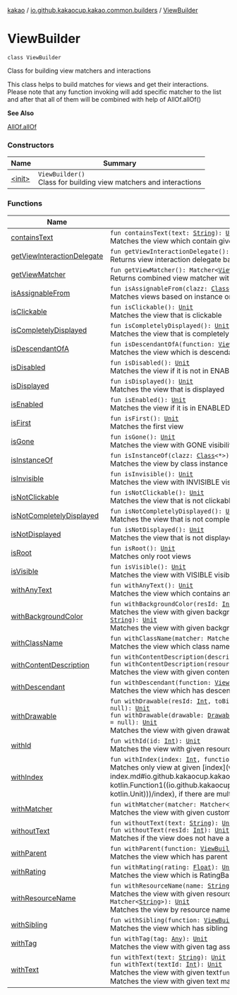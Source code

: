 [kakao](../../index.md) / [io.github.kakaocup.kakao.common.builders](../index.md) / [ViewBuilder](./index.md)

# ViewBuilder

`class ViewBuilder`

Class for building view matchers and interactions

This class helps to build matches for views and get their interactions.
Please note that any function invoking will add specific matcher to the list
and after that all of them will be combined with help of AllOf.allOf()

**See Also**

[AllOf.allOf](#)

### Constructors

| Name | Summary |
|---|---|
| [&lt;init&gt;](-init-.md) | `ViewBuilder()`<br>Class for building view matchers and interactions |

### Functions

| Name | Summary |
|---|---|
| [containsText](contains-text.md) | `fun containsText(text: `[`String`](https://kotlinlang.org/api/latest/jvm/stdlib/kotlin/-string/index.html)`): `[`Unit`](https://kotlinlang.org/api/latest/jvm/stdlib/kotlin/-unit/index.html)<br>Matches the view which contain given text |
| [getViewInteractionDelegate](get-view-interaction-delegate.md) | `fun getViewInteractionDelegate(): `[`ViewInteractionDelegate`](../../io.github.kakaocup.kakao.delegate/-view-interaction-delegate/index.md)<br>Returns view interaction delegate based on all given matchers |
| [getViewMatcher](get-view-matcher.md) | `fun getViewMatcher(): Matcher<`[`View`](https://developer.android.com/reference/android/view/View.html)`>`<br>Returns combined view matcher with AllOf.allOf() |
| [isAssignableFrom](is-assignable-from.md) | `fun isAssignableFrom(clazz: `[`Class`](https://developer.android.com/reference/java/lang/Class.html)`<out `[`View`](https://developer.android.com/reference/android/view/View.html)`>): `[`Unit`](https://kotlinlang.org/api/latest/jvm/stdlib/kotlin/-unit/index.html)<br>Matches views based on instance or subclass of the provided class. |
| [isClickable](is-clickable.md) | `fun isClickable(): `[`Unit`](https://kotlinlang.org/api/latest/jvm/stdlib/kotlin/-unit/index.html)<br>Matches the view that is clickable |
| [isCompletelyDisplayed](is-completely-displayed.md) | `fun isCompletelyDisplayed(): `[`Unit`](https://kotlinlang.org/api/latest/jvm/stdlib/kotlin/-unit/index.html)<br>Matches the view that is completely displayed |
| [isDescendantOfA](is-descendant-of-a.md) | `fun isDescendantOfA(function: `[`ViewBuilder`](./index.md)`.() -> `[`Unit`](https://kotlinlang.org/api/latest/jvm/stdlib/kotlin/-unit/index.html)`): `[`Unit`](https://kotlinlang.org/api/latest/jvm/stdlib/kotlin/-unit/index.html)<br>Matches the view which is descendant of given matcher |
| [isDisabled](is-disabled.md) | `fun isDisabled(): `[`Unit`](https://kotlinlang.org/api/latest/jvm/stdlib/kotlin/-unit/index.html)<br>Matches the view if it is not in ENABLED state |
| [isDisplayed](is-displayed.md) | `fun isDisplayed(): `[`Unit`](https://kotlinlang.org/api/latest/jvm/stdlib/kotlin/-unit/index.html)<br>Matches the view that is displayed |
| [isEnabled](is-enabled.md) | `fun isEnabled(): `[`Unit`](https://kotlinlang.org/api/latest/jvm/stdlib/kotlin/-unit/index.html)<br>Matches the view if it is in ENABLED state |
| [isFirst](is-first.md) | `fun isFirst(): `[`Unit`](https://kotlinlang.org/api/latest/jvm/stdlib/kotlin/-unit/index.html)<br>Matches the first view |
| [isGone](is-gone.md) | `fun isGone(): `[`Unit`](https://kotlinlang.org/api/latest/jvm/stdlib/kotlin/-unit/index.html)<br>Matches the view with GONE visibility |
| [isInstanceOf](is-instance-of.md) | `fun isInstanceOf(clazz: `[`Class`](https://developer.android.com/reference/java/lang/Class.html)`<*>): `[`Unit`](https://kotlinlang.org/api/latest/jvm/stdlib/kotlin/-unit/index.html)<br>Matches the view by class instance |
| [isInvisible](is-invisible.md) | `fun isInvisible(): `[`Unit`](https://kotlinlang.org/api/latest/jvm/stdlib/kotlin/-unit/index.html)<br>Matches the view with INVISIBLE visibility |
| [isNotClickable](is-not-clickable.md) | `fun isNotClickable(): `[`Unit`](https://kotlinlang.org/api/latest/jvm/stdlib/kotlin/-unit/index.html)<br>Matches the view that is not clickable |
| [isNotCompletelyDisplayed](is-not-completely-displayed.md) | `fun isNotCompletelyDisplayed(): `[`Unit`](https://kotlinlang.org/api/latest/jvm/stdlib/kotlin/-unit/index.html)<br>Matches the view that is not completely displayed |
| [isNotDisplayed](is-not-displayed.md) | `fun isNotDisplayed(): `[`Unit`](https://kotlinlang.org/api/latest/jvm/stdlib/kotlin/-unit/index.html)<br>Matches the view that is not displayed |
| [isRoot](is-root.md) | `fun isRoot(): `[`Unit`](https://kotlinlang.org/api/latest/jvm/stdlib/kotlin/-unit/index.html)<br>Matches only root views |
| [isVisible](is-visible.md) | `fun isVisible(): `[`Unit`](https://kotlinlang.org/api/latest/jvm/stdlib/kotlin/-unit/index.html)<br>Matches the view with VISIBLE visibility |
| [withAnyText](with-any-text.md) | `fun withAnyText(): `[`Unit`](https://kotlinlang.org/api/latest/jvm/stdlib/kotlin/-unit/index.html)<br>Matches the view which contains any text |
| [withBackgroundColor](with-background-color.md) | `fun withBackgroundColor(resId: `[`Int`](https://kotlinlang.org/api/latest/jvm/stdlib/kotlin/-int/index.html)`): `[`Unit`](https://kotlinlang.org/api/latest/jvm/stdlib/kotlin/-unit/index.html)<br>Matches the view with given background color`fun withBackgroundColor(colorCode: `[`String`](https://kotlinlang.org/api/latest/jvm/stdlib/kotlin/-string/index.html)`): `[`Unit`](https://kotlinlang.org/api/latest/jvm/stdlib/kotlin/-unit/index.html)<br>Matches the view with given background color code |
| [withClassName](with-class-name.md) | `fun withClassName(matcher: Matcher<`[`String`](https://kotlinlang.org/api/latest/jvm/stdlib/kotlin/-string/index.html)`>): `[`Unit`](https://kotlinlang.org/api/latest/jvm/stdlib/kotlin/-unit/index.html)<br>Matches the view which class name matches given matcher |
| [withContentDescription](with-content-description.md) | `fun withContentDescription(description: `[`String`](https://kotlinlang.org/api/latest/jvm/stdlib/kotlin/-string/index.html)`): `[`Unit`](https://kotlinlang.org/api/latest/jvm/stdlib/kotlin/-unit/index.html)<br>`fun withContentDescription(resourceId: `[`Int`](https://kotlinlang.org/api/latest/jvm/stdlib/kotlin/-int/index.html)`): `[`Unit`](https://kotlinlang.org/api/latest/jvm/stdlib/kotlin/-unit/index.html)<br>Matches the view with given content description |
| [withDescendant](with-descendant.md) | `fun withDescendant(function: `[`ViewBuilder`](./index.md)`.() -> `[`Unit`](https://kotlinlang.org/api/latest/jvm/stdlib/kotlin/-unit/index.html)`): `[`Unit`](https://kotlinlang.org/api/latest/jvm/stdlib/kotlin/-unit/index.html)<br>Matches the view which has descendant of given matcher |
| [withDrawable](with-drawable.md) | `fun withDrawable(resId: `[`Int`](https://kotlinlang.org/api/latest/jvm/stdlib/kotlin/-int/index.html)`, toBitmap: ((drawable: `[`Drawable`](https://developer.android.com/reference/android/graphics/drawable/Drawable.html)`) -> `[`Bitmap`](https://developer.android.com/reference/android/graphics/Bitmap.html)`)? = null): `[`Unit`](https://kotlinlang.org/api/latest/jvm/stdlib/kotlin/-unit/index.html)<br>`fun withDrawable(drawable: `[`Drawable`](https://developer.android.com/reference/android/graphics/drawable/Drawable.html)`, toBitmap: ((drawable: `[`Drawable`](https://developer.android.com/reference/android/graphics/drawable/Drawable.html)`) -> `[`Bitmap`](https://developer.android.com/reference/android/graphics/Bitmap.html)`)? = null): `[`Unit`](https://kotlinlang.org/api/latest/jvm/stdlib/kotlin/-unit/index.html)<br>Matches the view with given drawable |
| [withId](with-id.md) | `fun withId(id: `[`Int`](https://kotlinlang.org/api/latest/jvm/stdlib/kotlin/-int/index.html)`): `[`Unit`](https://kotlinlang.org/api/latest/jvm/stdlib/kotlin/-unit/index.html)<br>Matches the view with given resource id |
| [withIndex](with-index.md) | `fun withIndex(index: `[`Int`](https://kotlinlang.org/api/latest/jvm/stdlib/kotlin/-int/index.html)`, function: `[`ViewBuilder`](./index.md)`.() -> `[`Unit`](https://kotlinlang.org/api/latest/jvm/stdlib/kotlin/-unit/index.html)`): `[`Unit`](https://kotlinlang.org/api/latest/jvm/stdlib/kotlin/-unit/index.html)<br>Matches only view at given [index](with-index.md#io.github.kakaocup.kakao.common.builders.ViewBuilder$withIndex(kotlin.Int, kotlin.Function1((io.github.kakaocup.kakao.common.builders.ViewBuilder, kotlin.Unit)))/index), if there are multiple views that matches |
| [withMatcher](with-matcher.md) | `fun withMatcher(matcher: Matcher<`[`View`](https://developer.android.com/reference/android/view/View.html)`>): `[`Unit`](https://kotlinlang.org/api/latest/jvm/stdlib/kotlin/-unit/index.html)<br>Matches the view with given custom matcher |
| [withoutText](without-text.md) | `fun withoutText(text: `[`String`](https://kotlinlang.org/api/latest/jvm/stdlib/kotlin/-string/index.html)`): `[`Unit`](https://kotlinlang.org/api/latest/jvm/stdlib/kotlin/-unit/index.html)<br>`fun withoutText(resId: `[`Int`](https://kotlinlang.org/api/latest/jvm/stdlib/kotlin/-int/index.html)`): `[`Unit`](https://kotlinlang.org/api/latest/jvm/stdlib/kotlin/-unit/index.html)<br>Matches if the view does not have a given text |
| [withParent](with-parent.md) | `fun withParent(function: `[`ViewBuilder`](./index.md)`.() -> `[`Unit`](https://kotlinlang.org/api/latest/jvm/stdlib/kotlin/-unit/index.html)`): `[`Unit`](https://kotlinlang.org/api/latest/jvm/stdlib/kotlin/-unit/index.html)<br>Matches the view which has parent with given matcher |
| [withRating](with-rating.md) | `fun withRating(rating: `[`Float`](https://kotlinlang.org/api/latest/jvm/stdlib/kotlin/-float/index.html)`): `[`Unit`](https://kotlinlang.org/api/latest/jvm/stdlib/kotlin/-unit/index.html)<br>Matches the view which is RatingBar with given value |
| [withResourceName](with-resource-name.md) | `fun withResourceName(name: `[`String`](https://kotlinlang.org/api/latest/jvm/stdlib/kotlin/-string/index.html)`): `[`Unit`](https://kotlinlang.org/api/latest/jvm/stdlib/kotlin/-unit/index.html)<br>Matches the view with given resource name`fun withResourceName(matcher: Matcher<`[`String`](https://kotlinlang.org/api/latest/jvm/stdlib/kotlin/-string/index.html)`>): `[`Unit`](https://kotlinlang.org/api/latest/jvm/stdlib/kotlin/-unit/index.html)<br>Matches the view by resource name with given matcher |
| [withSibling](with-sibling.md) | `fun withSibling(function: `[`ViewBuilder`](./index.md)`.() -> `[`Unit`](https://kotlinlang.org/api/latest/jvm/stdlib/kotlin/-unit/index.html)`): `[`Unit`](https://kotlinlang.org/api/latest/jvm/stdlib/kotlin/-unit/index.html)<br>Matches the view which has sibling of given matcher |
| [withTag](with-tag.md) | `fun withTag(tag: `[`Any`](https://kotlinlang.org/api/latest/jvm/stdlib/kotlin/-any/index.html)`): `[`Unit`](https://kotlinlang.org/api/latest/jvm/stdlib/kotlin/-unit/index.html)<br>Matches the view with given tag assigned |
| [withText](with-text.md) | `fun withText(text: `[`String`](https://kotlinlang.org/api/latest/jvm/stdlib/kotlin/-string/index.html)`): `[`Unit`](https://kotlinlang.org/api/latest/jvm/stdlib/kotlin/-unit/index.html)<br>`fun withText(textId: `[`Int`](https://kotlinlang.org/api/latest/jvm/stdlib/kotlin/-int/index.html)`): `[`Unit`](https://kotlinlang.org/api/latest/jvm/stdlib/kotlin/-unit/index.html)<br>Matches the view with given text`fun withText(matcher: Matcher<`[`String`](https://kotlinlang.org/api/latest/jvm/stdlib/kotlin/-string/index.html)`>): `[`Unit`](https://kotlinlang.org/api/latest/jvm/stdlib/kotlin/-unit/index.html)<br>Matches the view with given text matcher |
